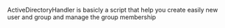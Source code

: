 ActiveDirectoryHandler is basicly a script that help you create easily new user and group and manage the group membership
